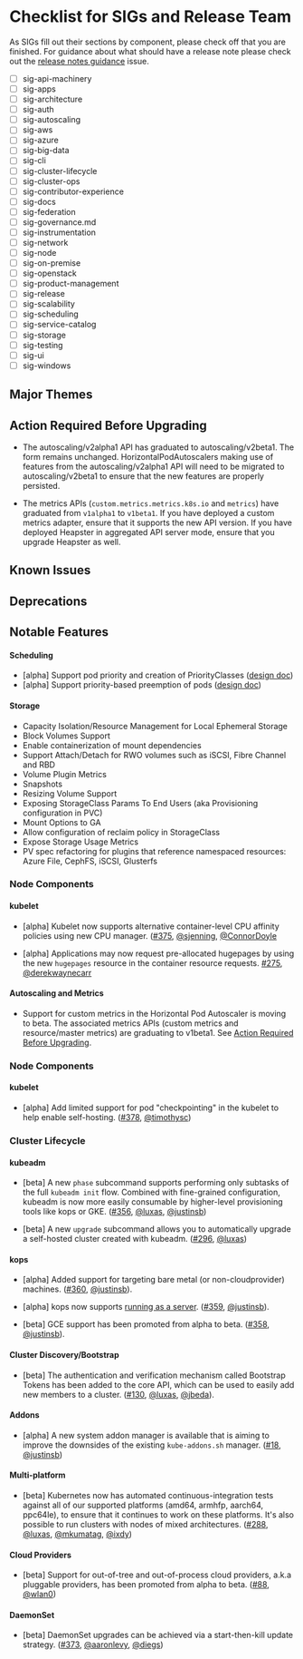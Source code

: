 # Checklist for SIGs and Release Team
As SIGs fill out their sections by component, please check off that
you are finished. For guidance about what should have a release note
please check out the [release notes guidance][] issue.

- [ ] sig-api-machinery
- [ ] sig-apps
- [ ] sig-architecture
- [ ] sig-auth
- [ ] sig-autoscaling
- [ ] sig-aws
- [ ] sig-azure
- [ ] sig-big-data
- [ ] sig-cli
- [ ] sig-cluster-lifecycle
- [ ] sig-cluster-ops
- [ ] sig-contributor-experience
- [ ] sig-docs
- [ ] sig-federation
- [ ] sig-governance.md
- [ ] sig-instrumentation
- [ ] sig-network
- [ ] sig-node
- [ ] sig-on-premise
- [ ] sig-openstack
- [ ] sig-product-management
- [ ] sig-release
- [ ] sig-scalability
- [ ] sig-scheduling
- [ ] sig-service-catalog
- [ ] sig-storage
- [ ] sig-testing
- [ ] sig-ui
- [ ] sig-windows

[release notes guidance]: https://github.com/kubernetes/community/issues/484

## **Major Themes**

## **Action Required Before Upgrading**

* The autoscaling/v2alpha1 API has graduated to autoscaling/v2beta1.  The
  form remains unchanged.  HorizontalPodAutoscalers making use of features
  from the autoscaling/v2alpha1 API will need to be migrated to
  autoscaling/v2beta1 to ensure that the new features are properly
  persisted.

* The metrics APIs (`custom.metrics.metrics.k8s.io` and `metrics`) have
  graduated from `v1alpha1` to `v1beta1`.  If you have deployed a custom
  metrics adapter, ensure that it supports the new API version.  If you
  have deployed Heapster in aggregated API server mode, ensure that you
  upgrade Heapster as well. 

## **Known Issues**

## **Deprecations**

## **Notable Features**
#### Scheduling
* [alpha] Support pod priority and creation of PriorityClasses ([design doc](https://github.com/kubernetes/community/blob/master/contributors/design-proposals/pod-priority-api.md))
* [alpha] Support priority-based preemption of pods ([design doc](https://github.com/kubernetes/community/blob/master/contributors/design-proposals/pod-preemption.md))

#### Storage

* Capacity Isolation/Resource Management for Local Ephemeral Storage
* Block Volumes Support
* Enable containerization of mount dependencies
* Support Attach/Detach for RWO volumes such as iSCSI, Fibre Channel and RBD
* Volume Plugin Metrics
* Snapshots
* Resizing Volume Support
* Exposing StorageClass Params To End Users (aka Provisioning configuration in PVC)
* Mount Options to GA
* Allow configuration of reclaim policy in StorageClass
* Expose Storage Usage Metrics
* PV spec refactoring for plugins that reference namespaced resources: Azure File, CephFS, iSCSI, Glusterfs

### **Node Components**
#### kubelet
* [alpha] Kubelet now supports alternative container-level CPU affinity policies using new CPU manager. ([#375](https://github.com/kubernetes/features/issues/375), [@sjenning](https://github.com/sjenning), [@ConnorDoyle](https://github.com/ConnorDoyle)

* [alpha] Applications may now request pre-allocated hugepages by using the new `hugepages` resource in the container resource requests. [#275](https://github.com/kubernetes/features/issues/275), [@derekwaynecarr](https://github.com/derekwaynecarr)

#### Autoscaling and Metrics

* Support for custom metrics in the Horizontal Pod Autoscaler is moving to
  beta.  The associated metrics APIs (custom metrics and resource/master
  metrics) are graduating to v1beta1.  See [Action Required Before
  Upgrading](#action-required-before-upgrading).

### **Node Components**
#### kubelet
* [alpha] Add limited support for pod "checkpointing" in the kubelet to help enable self-hosting. ([#378](https://github.com/kubernetes/features/issues/378), [@timothysc](https://github.com/timothysc))


### **Cluster Lifecycle**
#### kubeadm
* [beta] A new `phase` subcommand supports performing only subtasks of the full `kubeadm init` flow. Combined with fine-grained configuration, kubeadm is now more easily consumable by higher-level provisioning tools like kops or GKE. ([#356](https://github.com/kubernetes/features/issues/356), [@luxas](https://github.com/luxas), [@justinsb](https://github.com/justinsb))

* [beta] A new `upgrade` subcommand allows you to automatically upgrade a self-hosted cluster created with kubeadm. ([#296](https://github.com/kubernetes/features/issues/296), [@luxas](https://github.com/luxas))

#### kops
* [alpha] Added support for targeting bare metal (or non-cloudprovider) machines. ([#360](https://github.com/kubernetes/features/issues/360), [@justinsb](https://github.com/justinsb)).

* [alpha] kops now supports [running as a server](https://github.com/kubernetes/kops/blob/master/docs/api-server/README.md). ([#359](https://github.com/kubernetes/features/issues/359), [@justinsb](https://github.com/justinsb)).

* [beta] GCE support has been promoted from alpha to beta. ([#358](https://github.com/kubernetes/features/issues/358), [@justinsb](https://github.com/justinsb)).

#### Cluster Discovery/Bootstrap

* [beta] The authentication and verification mechanism called Bootstrap Tokens has been added to the core API, which can be used to easily add new members to a cluster. ([#130](https://github.com/kubernetes/features/issues/130), [@luxas](https://github.com/luxas), [@jbeda](https://github.com/jbeda)).

#### Addons
* [alpha] A new system addon manager is available that is aiming to improve the downsides of the existing `kube-addons.sh` manager. ([#18](https://github.com/kubernetes/features/issues/18), [@justinsb](https://github.com/justinsb))

#### Multi-platform
* [beta] Kubernetes now has automated continuous-integration tests against all of our supported platforms (amd64, armhfp, aarch64, ppc64le), to ensure that it continues to work on these platforms. It's also possible to run clusters with nodes of mixed architectures. ([#288](https://github.com/kubernetes/features/issues/288), [@luxas](https://github.com/luxas), [@mkumatag](https://github.com/mkumatag), [@ixdy](https://github.com/ixdy))

#### Cloud Providers
* [beta] Support for out-of-tree and out-of-process cloud providers, a.k.a pluggable providers, has been promoted from alpha to beta. ([#88](https://github.com/kubernetes/features/issues/88), [@wlan0](https://github.com/wlan0))

#### DaemonSet
* [beta] DaemonSet upgrades can be achieved via a start-then-kill update strategy. ([#373](https://github.com/kubernetes/features/issues/373), [@aaronlevy](https://github.com/aaronlevy), [@diegs](https://github.com/diegs))
